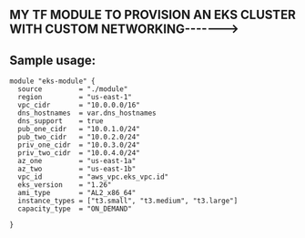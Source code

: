 ## MY TF MODULE TO PROVISION AN EKS CLUSTER WITH CUSTOM NETWORKING------->



## Sample usage:

~~~
module "eks-module" {
  source         = "./module"
  region         = "us-east-1"
  vpc_cidr       = "10.0.0.0/16"
  dns_hostnames  = var.dns_hostnames
  dns_support    = true
  pub_one_cidr   = "10.0.1.0/24"
  pub_two_cidr   = "10.0.2.0/24"
  priv_one_cidr  = "10.0.3.0/24"
  priv_two_cidr  = "10.0.4.0/24"
  az_one         = "us-east-1a"
  az_two         = "us-east-1b"
  vpc_id         = "aws_vpc.eks_vpc.id"
  eks_version    = "1.26"
  ami_type       = "AL2_x86_64"
  instance_types = ["t3.small", "t3.medium", "t3.large"]
  capacity_type  = "ON_DEMAND"

}



~~~


